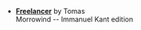 * [**Freelancer**](http://mw.modhistory.com/download-90-8164) by Tomas  
Morrowind -- Immanuel Kant edition  
